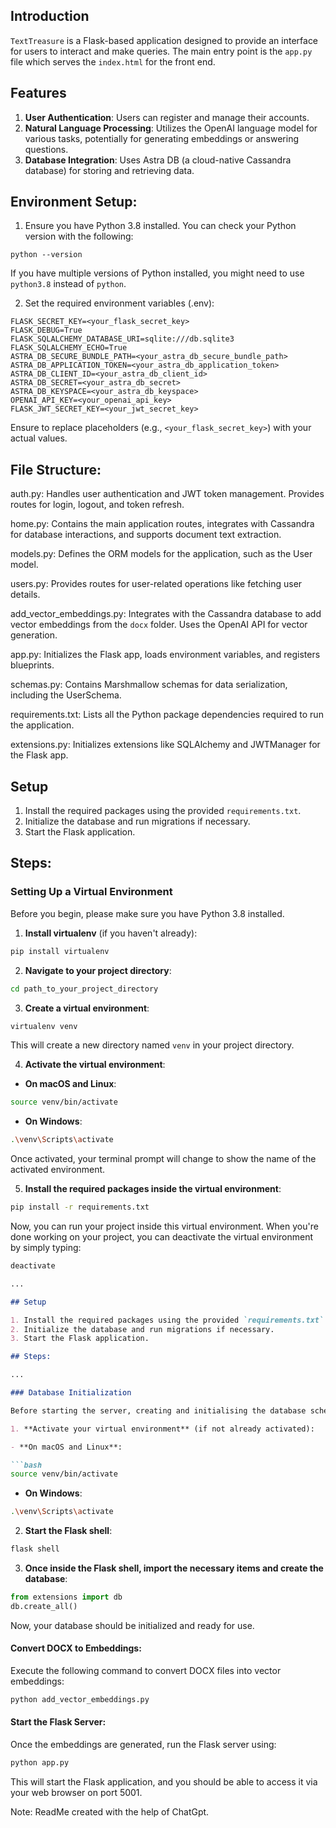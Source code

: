 
## Introduction

`TextTreasure` is a Flask-based application designed to provide an interface for users to interact and make queries. The main entry point is the `app.py` file which serves the `index.html` for the front end.

## Features

1. **User Authentication**: Users can register and manage their accounts.
2. **Natural Language Processing**: Utilizes the OpenAI language model for various tasks, potentially for generating embeddings or answering questions.
3. **Database Integration**: Uses Astra DB (a cloud-native Cassandra database) for storing and retrieving data.


## Environment Setup:

1. Ensure you have Python 3.8 installed. You can check your Python version with the following:

```
python --version
```

If you have multiple versions of Python installed, you might need to use `python3.8` instead of `python`.

2. Set the required environment variables (.env):

```
FLASK_SECRET_KEY=<your_flask_secret_key>
FLASK_DEBUG=True
FLASK_SQLALCHEMY_DATABASE_URI=sqlite:///db.sqlite3
FLASK_SQLALCHEMY_ECHO=True
ASTRA_DB_SECURE_BUNDLE_PATH=<your_astra_db_secure_bundle_path>
ASTRA_DB_APPLICATION_TOKEN=<your_astra_db_application_token>
ASTRA_DB_CLIENT_ID=<your_astra_db_client_id>
ASTRA_DB_SECRET=<your_astra_db_secret>
ASTRA_DB_KEYSPACE=<your_astra_db_keyspace>
OPENAI_API_KEY=<your_openai_api_key>
FLASK_JWT_SECRET_KEY=<your_jwt_secret_key>
```

Ensure to replace placeholders (e.g., `<your_flask_secret_key>`) with your actual values.


## File Structure:

auth.py: Handles user authentication and JWT token management. Provides routes for login, logout, and token refresh.  


home.py: Contains the main application routes, integrates with Cassandra for database interactions, and supports document text extraction.  


models.py: Defines the ORM models for the application, such as the User model.  


users.py: Provides routes for user-related operations like fetching user details.  


add_vector_embeddings.py: Integrates with the Cassandra database to add vector embeddings from the `docx` folder. Uses the OpenAI API for vector generation.  


app.py: Initializes the Flask app, loads environment variables, and registers blueprints.  


schemas.py: Contains Marshmallow schemas for data serialization, including the UserSchema.  


requirements.txt: Lists all the Python package dependencies required to run the application.  


extensions.py: Initializes extensions like SQLAlchemy and JWTManager for the Flask app.  



## Setup

1. Install the required packages using the provided `requirements.txt`.
2. Initialize the database and run migrations if necessary.
3. Start the Flask application.

## Steps:


### Setting Up a Virtual Environment

Before you begin, please make sure you have Python 3.8 installed. 

1. **Install virtualenv** (if you haven't already):

```bash
pip install virtualenv
```

2. **Navigate to your project directory**:

```bash
cd path_to_your_project_directory
```

3. **Create a virtual environment**:

```bash
virtualenv venv
```

This will create a new directory named `venv` in your project directory.

4. **Activate the virtual environment**:

- **On macOS and Linux**:

```bash
source venv/bin/activate
```

- **On Windows**:

```bash
.\venv\Scripts\activate
```

Once activated, your terminal prompt will change to show the name of the activated environment.

5. **Install the required packages inside the virtual environment**:

```bash
pip install -r requirements.txt
```

Now, you can run your project inside this virtual environment. When you're done working on your project, you can deactivate the virtual environment by simply typing:

```bash
deactivate
```


```markdown
...

## Setup

1. Install the required packages using the provided `requirements.txt`.
2. Initialize the database and run migrations if necessary.
3. Start the Flask application.

## Steps:

...

### Database Initialization

Before starting the server, creating and initialising the database schema is important. Here are the steps to do it from the Flask shell:

1. **Activate your virtual environment** (if not already activated):

- **On macOS and Linux**:

```bash
source venv/bin/activate
```

- **On Windows**:

```bash
.\venv\Scripts\activate
```

2. **Start the Flask shell**:

```bash
flask shell
```

3. **Once inside the Flask shell, import the necessary items and create the database**:

```python
from extensions import db
db.create_all()
```

Now, your database should be initialized and ready for use.



#### Convert DOCX to Embeddings:

Execute the following command to convert DOCX files into vector embeddings:

```bash
python add_vector_embeddings.py
```

#### Start the Flask Server:

Once the embeddings are generated, run the Flask server using:

```bash
python app.py
```

This will start the Flask application, and you should be able to access it via your web browser on port 5001.


Note: ReadMe created with the help of ChatGpt. 


